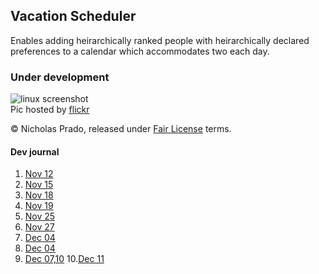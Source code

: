 ## Vacation Scheduler ##

Enables adding heirarchically ranked people with heirarchically declared preferences to a calendar which accommodates two each day.

### Under development ###

![linux screenshot](https://farm6.staticflickr.com/5619/31419172675_7461712305_z_d.jpg)  
Pic hosted by [flickr](https://www.flickr.com/photos/18099895@N06/31419172675)

&copy; Nicholas Prado, released under [Fair License](http://fairlicense.org) terms.

#### Dev journal ####

1. [Nov 12](https://www.youtube.com/watch?v=1M8W_rfNogY)
2. [Nov 15](https://www.youtube.com/watch?v=n3nVW4sR1Is)
3. [Nov 18](https://www.youtube.com/watch?v=-sdSxnHRNQg)
4. [Nov 19](https://www.youtube.com/watch?v=G8NBkWir75U)
5. [Nov 25](https://www.youtube.com/watch?v=YZuCQBeLya4)
6. [Nov 27](https://www.youtube.com/watch?v=DcNjlLJDuMA)
7. [Dec 04](https://www.youtube.com/watch?v=7CTC7qBoN6s)
8. [Dec 04](https://www.youtube.com/watch?v=AuTKxT-F14o)
9. [Dec 07,10](https://www.youtube.com/watch?v=YB4ZZxUHfbQ)
10.[Dec 11](https://www.youtube.com/watch?v=lsY3JXbEPns)
